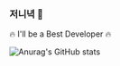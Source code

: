 ### 저니녁 👋
🔥 I'll be a Best Developer 🔥

![Anurag's GitHub stats](https://github-readme-stats.vercel.app/api?username=wjs5025&show_icons=true&theme=merko)

<!--
**wjs5025/wjs5025** is a ✨ _special_ ✨ repository because its `README.md` (this file) appears on your GitHub profile.

Here are some ideas to get you started:

- 🔭 I’m currently working on ...
- 🌱 I’m currently learning ...
- 👯 I’m looking to collaborate on ...
- 🤔 I’m looking for help with ...
- 💬 Ask me about ...
- 📫 How to reach me: ...
- 😄 Pronouns: ...
- ⚡ Fun fact: ...
-->
